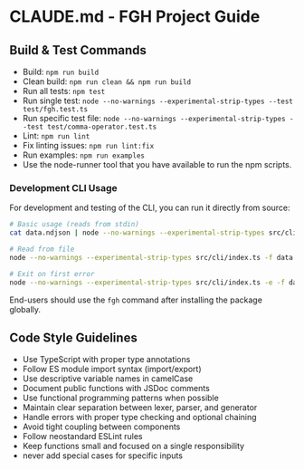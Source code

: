 # CLAUDE.md - FGH Project Guide

## Build & Test Commands
- Build: `npm run build`
- Clean build: `npm run clean && npm run build`
- Run all tests: `npm test`
- Run single test: `node --no-warnings --experimental-strip-types --test test/fgh.test.ts`
- Run specific test file: `node --no-warnings --experimental-strip-types --test test/comma-operator.test.ts`
- Lint: `npm run lint`
- Fix linting issues: `npm run lint:fix`
- Run examples: `npm run examples`
- Use the node-runner tool that you have available to run the npm scripts.

### Development CLI Usage

For development and testing of the CLI, you can run it directly from source:

```bash
# Basic usage (reads from stdin)
cat data.ndjson | node --no-warnings --experimental-strip-types src/cli/index.ts '.name'

# Read from file
node --no-warnings --experimental-strip-types src/cli/index.ts -f data.ndjson '.users[].name'

# Exit on first error
node --no-warnings --experimental-strip-types src/cli/index.ts -e -f data.ndjson '.complex.expression'
```

End-users should use the `fgh` command after installing the package globally.

## Code Style Guidelines
- Use TypeScript with proper type annotations
- Follow ES module import syntax (import/export)
- Use descriptive variable names in camelCase
- Document public functions with JSDoc comments
- Use functional programming patterns when possible
- Maintain clear separation between lexer, parser, and generator
- Handle errors with proper type checking and optional chaining
- Avoid tight coupling between components
- Follow neostandard ESLint rules
- Keep functions small and focused on a single responsibility
- never add special cases for specific inputs
